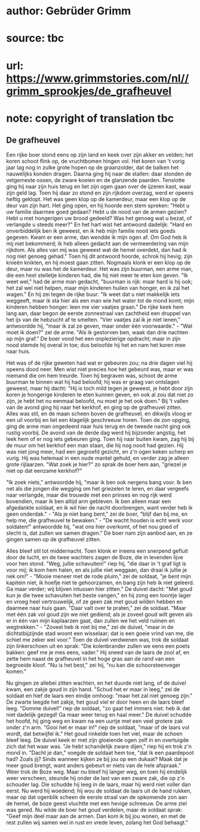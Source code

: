 # author: Gebrüder Grimm
# source: tbc
# url: https://www.grimmstories.com/nl//grimm_sprookjes/de_grafheuvel
# note: copyright of translation tbc

## De grafheuvel 

Een rijke boer stond eens op zijn land en keek over zijn akker en
velden; het koren schoot flink op, de vruchtbomen hingen vol. Het koren
van 't vorig jaar lag nog in zulke grote hopen op de graanzolder, dat
de balken het nauwelijks konden dragen. Daarna ging hij naar de stallen:
daar stonden de vetgemeste ossen, de zware koeien en de glanzende
paarden. Tenslotte ging hij naar zijn huis terug en liet zijn ogen gaan
over de ijzeren kast, waar zijn geld lag. Toen hij daar zo stond en zijn
rijkdom overzag, werd er opeens heftig geklopt. Het was geen klop op de
kamerdeur, maar een klop op de deur van zijn hart. Het ging open, en hij
hoorde een stem spreken: "Hebt u uw familie daarmee goed gedaan? Hebt u
de nood van de armen gezien? Hebt u met hongerigen uw brood gedeeld? Was
het genoeg wat u bezat, of verlangde u steeds meer?" En het hart wist
het antwoord dadelijk: "Hard en onverbiddelijk ben ik geweest, en ik
heb mijn familie nooit iets goeds gegeven. Kwam er een arme, dan wendde
ik mijn ogen af. Om God heb ik mij niet bekommerd; ik heb alleen gedacht
aan de vermeerdering van mijn rijkdom. Als alles van mij was geweest wat
de hemel overdekt, dan had ik nog niet genoeg gehad." Toen hij dit
antwoord hoorde, schrok hij hevig; zijn knieën knikten, en hij moest
gaan zitten. Nogmaals klonk er een klop op de deur, maar nu was het de
kamerdeur. Het was zijn buurman, een arme man, die een heel stelletje
kinderen had, die hij niet meer te eten kon geven. "Ik weet wel," had
de arme man gedacht, "buurman is rijk: maar hard is hij ook; het zal
wel niet helpen, maar mijn kinderen huilen van honger, en ik zal het
wagen." En hij zei tegen de rijke buur: "Ik weet dat u niet makkelijk
iets weggeeft, maar ik sta hier als een man wie het water tot de mond
komt; mijn kinderen hebben honger: leen me vier vaatjes graan." De
rijke keek hem lang aan, daar begon de eerste zonnestraal van zachtheid
een druppel van het ijs van de hebzucht af te smelten. "Vier vaatjes
zal ik je niet lenen," antwoordde hij, "maar ik zal ze geven, maar
onder één voorwaarde." - "Wat moet ik doen?" zei de arme. "Als ik
gestorven ben, waak dan drie nachten op mijn graf." De boer vond het
een onplezierige opdracht; maar in zijn nood stemde hij overal in toe;
dus beloofde hij het en nam het koren mee naar huis.

Het was of de rijke geweten had wat er gebeuren zou; na drie dagen viel
hij opeens dood neer. Men wist niet precies hoe het gebeurd was, maar er
was niemand die om hem treurde. Toen hij begraven was, schoot de arme
buurman te binnen wat hij had beloofd; hij was er graag van ontslagen
geweest, maar hij dacht: "Hij is toch mild tegen je geweest, je hebt
door zijn koren je hongerige kinderen te eten kunnen geven, en ook al
zou dat niet zo zijn, je hebt het nu eenmaal beloofd, nu moet je het ook
doen." Bij 't vallen van de avond ging hij naar het kerkhof, en ging
op de grafheuvel zitten. Alles was stil, en de maan scheen boven de
grafheuvel, en dikwijls vloog er een uil voorbij en liet een klagelijk
geschreeuw horen. Toen de zon opging, ging de arme man ongedeerd naar
huis terug en de tweede nacht ging ook rustig voorbij. De avond van de
derde dag werd hij bijzonder angstig, het leek hem of er nog iets
gebeuren ging. Toen hij naar buiten kwam, zag hij bij de muur om het
kerkhof een man staan, die hij nog nooit had gezien. Hij was niet jong
meer, had een gegroefd gezicht, en z'n ogen keken scherp en vurig. Hij
was helemaal in een oude mantel gehuld, en verder zag je alleen grote
rijlaarzen. "Wat zoek je hier?" zo sprak de boer hem aan, "griezel je
niet op dat eenzame kerkhof?"

"Ik zoek niets," antwoordde hij, "maar ik ben ook nergens bang voor.
Ik ben net als die jongen die wegging om het griezelen te leren, en daar
vergeefs naar verlangde, maar die trouwde met een prinses en nog rijk
werd bovendien, maar ik ben altijd arm gebleven. Ik ben alleen maar een
afgedankte soldaat, en ik wil hier de nacht doorbrengen, want verder heb
ik geen onderdak." - "Als je niet bang bent," zei de boer, "blijf
dan bij me, en help me, die grafheuvel te bewaken." - "De wacht houden
is echt werk voor soldaten!" antwoordde hij, "wat ons hier overkomt,
of het nou goed of slecht is, dat zullen we samen dragen." De boer nam
zijn aanbod aan, en ze gingen samen op de grafheuvel zitten.

Alles bleef stil tot middernacht. Toen klonk er ineens een snerpend
gefluit door de lucht, en de twee wachters zagen de Boze, die in
levenden lijve voor hen stond. "Weg, jullie schavuiten!" riep hij,
"die daar in 't graf ligt is voor mij; ik kom hem halen, en als jullie
niet weggaan, dan draai ik jullie je nek om!" - "Mooie meneer met de
rode pluim," zei de soldaat, "je bent mijn kapitein niet, ik hoefje
niet te gehoorzamen, en bang zijn heb ik niet geleerd. Ga maar verder;
wij blijven intussen hier zitten." De duivel dacht: "Met goud kun je
die twee schavuiten het beste vangen," en hij zong een toontje lager en
vroeg heel vertrouwelijk, of ze geen zak met goud wilden hebben en
daarmee naar huis gaan. "Daar valt over te praten," zei de soldaat.
"Maar met één zak vol goud zijn we niet gediend; als je zoveel goud
wilt geven als er in één van mijn kaplaarzen gaat, dan zullen we het
veld ruimen en wegtrekken." - "Zoveel heb ik niet bij me," zei de
duivel, "maar in de dichtstbijzijnde stad woont een wisselaar; dat is
een goeie vrind van me, die schiet me zeker wel voor." Toen de duivel
verdwenen was, trok de soldaat zijn linkerschoen uit en sprak: "Die
kolenbrander zullen we eens een poets bakken: geef me je mes eens,
vader." Hij sneed van de laars de zool af, en zette hem naast de
grafheuvel in het hoge gras aan de rand van een begroeide kloof. "Nu is
het best," zei hij, "nu kan die schoorsteenveger komen."

Nu gingen ze allebei zitten wachten, en het duurde niet lang, of de
duivel kwam, een zakje goud in zijn hand. "Schud het er maar in leeg,"
zei de soldaat en hief de laars een eindje omhoog: "maar het zal niet
genoeg zijn." De zwarte leegde het zakje, het goud viel er door heen en
de laars bleef leeg. "Domme duivel!" riep de soldaat, "zo gaat het
immers niet: heb ik dat niet dadelijk gezegd! Ga maar weer terug en haal
meer." De duivel schudde het hoofd, hij ging weg en kwam na een uurtje
met een veel grotere zak onder z'n arm. "Gooi het er maar in!" riep
de soldaat, "maar of de laars vol wordt, dat betwijfel ik." Het goud
rinkelde toen het viel, maar de schoen bleef leeg. De duivel keek er met
zijn gloeiende ogen zelf in en overtuigde zich dat het waar was. "Je
hebt schandelijk zware dijen," riep hij en trok z'n mond in. "Dacht
je dan," voegde de soldaat hem toe, "dat ik een paardepoot had? Zoals
jij? Sinds wanneer kijken ze bij jou op een dukaat? Maak dat je meer
goud brengt, want anders gebeurt er niets van de hele afspraak." Weer
trok de Boze weg. Maar nu bleef hij langer weg, en toen hij eindelijk
weer verscheen, steunde hij onder de last van een zware zak, die op z'n
schouder lag. Die schudde hij leeg in de laars, maar hij werd niet
voller dan eerst. Nu werd hij woedend; hij wou de soldaat de laars uit
de hand rukken, maar op dat ogenblik scheen de eerste straal van de
opkomende zon aan de hemel, de boze geest vluchtte met een hevige
schreeuw. De arme ziel was gered. Nu wilde de boer het goud verdelen,
maar de soldaat sprak: "Geef mijn deel maar aan de armen. Dan kom ik
bij jou wonen, en met de rest zullen wij samen wel in rust en vrede
leven, zolang het God behaagt."

